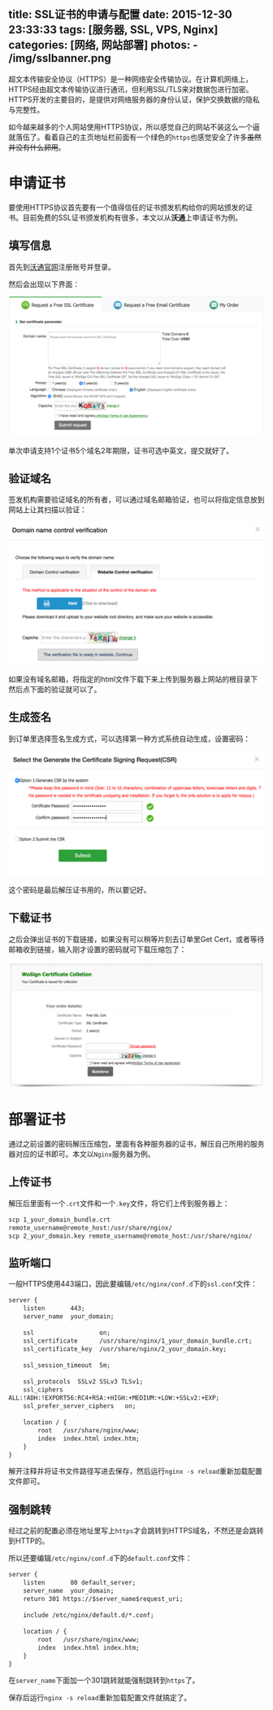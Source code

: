 title: SSL证书的申请与配置
date: 2015-12-30 23:33:33
tags: [服务器, SSL, VPS, Nginx]
categories: [网络, 网站部署]
photos:
	- /img/sslbanner.png
---
超文本传输安全协议（HTTPS）是一种网络安全传输协议。在计算机网络上，HTTPS经由超文本传输协议进行通讯，但利用SSL/TLS来对数据包进行加密。HTTPS开发的主要目的，是提供对网络服务器的身份认证，保护交换数据的隐私与完整性。

如今越来越多的个人网站使用HTTPS协议，所以感觉自己的网站不装这么一个逼就落伍了。看着自己的主页地址栏前面有一个绿色的`https`也感觉安全了许多~~虽然并没有什么卵用~~。

# 申请证书
要使用HTTPS协议首先要有一个值得信任的证书颁发机构给你的网站颁发的证书。目前免费的SSL证书颁发机构有很多，本文以从**沃通**上申请证书为例。

## 填写信息
首先到[沃通官网](https://buy.wosign.com/free/)注册账号并登录。

然后会出现以下界面：

![填写信息](/img/ssl1.png)

单次申请支持1个证书5个域名2年期限，证书可选中英文，提交就好了。

## 验证域名
签发机构需要验证域名的所有者，可以通过域名邮箱验证，也可以将指定信息放到网站上让其扫描以验证：

![验证域名](/img/ssl2.png)

如果没有域名邮箱，将指定的html文件下载下来上传到服务器上网站的根目录下然后点下面的验证就可以了。

## 生成签名
到订单里选择签名生成方式，可以选择第一种方式系统自动生成，设置密码：

![生成签名](/img/ssl3.png)

这个密码是最后解压证书用的，所以要记好。

## 下载证书
之后会弹出证书的下载链接，如果没有可以稍等片刻去订单里Get Cert，或者等待邮箱收到链接，输入刚才设置的密码就可下载压缩包了：

![下载证书](/img/ssl4.png)

# 部署证书
通过之前设置的密码解压压缩包，里面有各种服务器的证书，解压自己所用的服务器对应的证书即可。本文以`Nginx`服务器为例。

## 上传证书
解压后里面有一个`.crt`文件和一个`.key`文件，将它们上传到服务器上：

	scp 1_your_domain_bundle.crt remote_username@remote_host:/usr/share/nginx/
	scp 2_your_domain.key remote_username@remote_host:/usr/share/nginx/
	
## 监听端口
一般HTTPS使用443端口，因此要编辑`/etc/nginx/conf.d`下的`ssl.conf`文件：

```nginx
server {
    listen       443;
    server_name  your_domain;

    ssl                  on;
    ssl_certificate      /usr/share/nginx/1_your_domain_bundle.crt;
    ssl_certificate_key  /usr/share/nginx/2_your_domain.key;

    ssl_session_timeout  5m;

    ssl_protocols  SSLv2 SSLv3 TLSv1;
    ssl_ciphers  ALL:!ADH:!EXPORT56:RC4+RSA:+HIGH:+MEDIUM:+LOW:+SSLv2:+EXP;
    ssl_prefer_server_ciphers   on;

    location / {
        root   /usr/share/nginx/www;
        index  index.html index.htm;
    }
}
```

解开注释并将证书文件路径写进去保存，然后运行`nginx -s reload`重新加载配置文件即可。

## 强制跳转
经过之前的配置必须在地址里写上`https`才会跳转到HTTPS域名，不然还是会跳转到HTTP的。

所以还要编辑`/etc/nginx/conf.d`下的`default.conf`文件：

```nginx
server {
    listen       80 default_server;
    server_name  your_domain;
    return 301 https://$server_name$request_uri;        

    include /etc/nginx/default.d/*.conf;

    location / {
        root   /usr/share/nginx/www;
        index  index.html index.htm;
    }
}
```

在`server_name`下面加一个301跳转就能强制跳转到`https`了。

保存后运行`nginx -s reload`重新加载配置文件就搞定了。